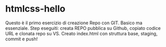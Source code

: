 # htmlcss-hello
Questo è il primo esercizio di creazione Repo con GIT. Basico ma essenziale.
Step eseguiti: creata REPO pubblica su Github, copiato codice URL e clonata repo su VS. Creato index.html con struttura base, staging, commit e push!